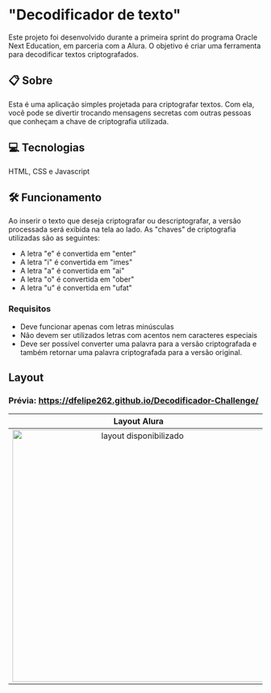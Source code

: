 # "Decodificador de texto"
Este projeto foi desenvolvido durante a primeira sprint do programa Oracle Next Education, em parceria com a Alura. O objetivo é criar uma ferramenta para decodificar textos criptografados.

## 📋 Sobre
Esta é uma aplicação simples projetada para criptografar textos. Com ela, você pode se divertir trocando mensagens secretas com outras pessoas que conheçam a chave de criptografia utilizada. 

## 💻 Tecnologias
HTML, CSS e Javascript

## 🛠 Funcionamento
Ao inserir o texto que deseja criptografar ou descriptografar, a versão processada será exibida na tela ao lado. As "chaves" de criptografia utilizadas são as seguintes:

- A letra "e" é convertida em "enter"
- A letra "i" é convertida em "imes"
- A letra "a" é convertida em "ai"
- A letra "o" é convertida em "ober"
- A letra "u" é convertida em "ufat"

### Requisitos
- Deve funcionar apenas com letras minúsculas
- Não devem ser utilizados letras com acentos nem caracteres especiais
- Deve ser possível converter uma palavra para a versão criptografada e também retornar uma palavra criptografada para a versão original.

## Layout 

### Prévia: https://dfelipe262.github.io/Decodificador-Challenge/

| Layout Alura | Layout Final |
| :---: | :---: |
| <img src="https://github.com/user-attachments/assets/9dae3530-acd0-4cae-9bfe-3b2b9091d119" alt="layout disponibilizado" width="500px"> | <img src="https://github.com/user-attachments/assets/bfe96cee-0701-442f-a3b7-61a83a961f41" alt="layout final" width="500px"> |
